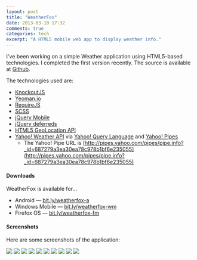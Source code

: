 ```yaml
---
layout: post
title: "WeatherFox"
date: 2013-03-10 17:32
comments: true
categories: tech
excerpt: "A HTML5 mobile web app to display weather info."
---
```


I've been working on a simple Weather application using HTML5-based technologies. I completed the first version recently.  The source is available at [Github](https://github.com/rishabhsrao/weather-fox).

The technologies used are:

* [KnockoutJS](http://knockoutjs.com)
* [Yeoman.io](http://yeoman.io)
* [RequireJS](http://requirejs.org)
* [SCSS](http://sass-lang.com)
* [jQuery Mobile](http://jquerymobile.com)
* [jQuery deferreds](http://api.jquery.com/category/deferred-object)
* [HTML5 GeoLocation API](http://diveintohtml5.info/geolocation.html)
* [Yahoo! Weather API](http://developer.yahoo.com/weather) via [Yahoo! Query Language](http://developer.yahoo.com/yql) and [Yahoo! Pipes](http://pipes.yahoo.com)
  * The Yahoo! Pipe URL is [http://pipes.yahoo.com/pipes/pipe.info?_id=687279a3ea30ea78c978b1bf6e235055](http://pipes.yahoo.com/pipes/pipe.info?_id=687279a3ea30ea78c978b1bf6e235055)

#### Downloads

WeatherFox is available for&hellip;

* Android &mdash; [bit.ly/weatherfox-a](/img/posts/2013-03-10-weather-fox/WeatherFox-Android.apk)
* Windows Mobile &mdash; [bit.ly/weatherfox-wm](/img/posts/2013-03-10-weather-fox/WeatherFox-WinMob.xap)
* Firefox OS &mdash; [bit.ly/weatherfox-fm](https://marketplace.firefox.com/app/weatherfox)

#### Screenshots

Here are some screenshots of the application:

  ![](/img/posts/2013-03-10-weather-fox/1.jpg)
  ![](/img/posts/2013-03-10-weather-fox/2.jpg)
  ![](/img/posts/2013-03-10-weather-fox/3.jpg)
  ![](/img/posts/2013-03-10-weather-fox/4.jpg)
  ![](/img/posts/2013-03-10-weather-fox/5.jpg)
  ![](/img/posts/2013-03-10-weather-fox/6.png)
  ![](/img/posts/2013-03-10-weather-fox/7.png)
  ![](/img/posts/2013-03-10-weather-fox/8.png)
  ![](/img/posts/2013-03-10-weather-fox/9.jpg)
  ![](/img/posts/2013-03-10-weather-fox/10.jpg)
